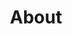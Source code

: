 ---
title: About
layout: splash
header:
    image: /assets/images/ampitheater.jpg
    excerpt: "Hello"
permalink: /about/
--- 